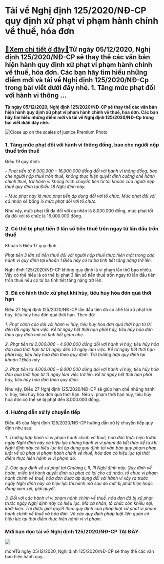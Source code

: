 Tải về Nghị định 125/2020/NĐ-CP quy định xử phạt vi phạm hành chính về thuế, hóa đơn
====================================================================================

[:gift:Xem chi tiết ở đây:gift:](https://hddtvn.com/tai-ve-nghi-dinh-125-2020-nd-cp-quy-dinh-xu-phat-vi-pham-hanh-chinh-ve-thue-hoa-don/)Từ ngày 05/12/2020, Nghị định 125/2020/NĐ-CP sẽ thay thế các văn bản hiện hành quy định xử phạt vi phạm hành chính về thuế, hóa đơn. Các bạn hãy tìm hiểu những điểm mới và tải về Nghị định 125/2020/NĐ-Cp trong bài viết dưới đây nhé. 1. Tăng mức phạt đối với hành vi thông …
---------------------------------------------------------------------------------------------------------------------------------------------------------------------------------------------------------------------------------------------------------------------------------

**Từ ngày 05/12/2020, Nghị định 125/2020/NĐ-CP sẽ thay thế các văn bản hiện hành quy định xử phạt vi phạm hành chính về thuế, hóa đơn. Các bạn hãy tìm hiểu những điểm mới và tải về Nghị định 125/2020/NĐ-Cp trong bài viết dưới đây nhé.**


![Close up on the scales of justice Premium Photo](https://hddtvn.com/wp-content/uploads/2021/01/close-up-scales-justice_124595-662.jpg)


### 1. Tăng mức phạt đối với hành vi thông đồng, bao che người nộp thuế trốn thuế


Điều 19 quy định:


*– Phạt tiền từ 6.000.000 – 16.000.000 đồng đối với hành vi thông đồng, bao che người nộp thuế trốn thuế, không thực hiện quyết định cưỡng chế hành chính thuế, trừ hành vi không trích chuyển tiền từ tài khoản của người nộp thuế quy định tại Điều 18 Nghị định này.*


*– Mức phạt này là mức phạt tiền áp dụng đối với tổ chức. Mức phạt đối với cá nhân sẽ bằng ½ mức phạt đối với tổ chức.*


Như vậy, mức phạt tối đa đối với cá nhân là 8.000.000 đồng, mức phạt tối đa đối với tổ chức là 16.000.000 đồng.


### 2. Có thể bị phạt tiền 3 lần số tiền thuế trốn ngay từ lần đầu trốn thuế


Khoản 5 Điều 17 quy định:


*Phạt tiền 3 lần số tiền thuế đối với người nộp thuế thực hiện một trong các hành vi quy định tại khoản 1 Điều này có từ ba tình tiết tăng nặng trở lên.*


Nghị định 125/2020/NĐ-CP không quy định là vi phạm lần thứ bao nhiêu. Vậy có thể hiểu là có thể bị phạt 3 lần số tiền thuế trốn ngay từ lần đầu tiên trốn thuế nếu có từ ba tình tiết tăng nặng trở lên.


### 3. Đã có hình thức xử phạt khi hủy, tiêu hủy hóa đơn quá thời hạn


Điều 27 Nghị định 125/2020/NĐ-CP lần đầu tiên đã có chế tài xử phạt khi hủy, tiêu hủy hóa đơn quá thời hạn. Theo đó:


*1. Phạt cảnh cáo đối với hành vi hủy, tiêu hủy hóa đơn quá thời hạn từ 01 đến 05 ngày làm việc. Kể từ ngày hết thời hạn phải hủy, tiêu hủy hóa đơn theo quy định mà có tình tiết giảm nhẹ.*


*2. Phạt tiền từ 2.000.000 – 4.000.000 đồng đối với hành vi hủy, tiêu hủy hóa đơn quá thời hạn từ 01 ngày đến 10 ngày làm việc. Kể từ ngày hết thời hạn phải hủy, tiêu hủy hóa đơn theo quy định. Trừ trường hợp quy định tại khoản 1 Điều này.*


*3. Phạt tiền từ 4.000.000 – 8.000.000 đồng đói với hành vi hủy, tiêu hủy hóa đơn quá thời hạn từ 11 ngày làm việc trở lên. Kể từ ngày hết thời hạn phải hủy, tiêu hủy hóa đơn theo quy định.*


Như vậy, Điều 27 Nghị định 125/2020/NĐ-CP sẽ giúp hạn chế những hành vi hủy, tiêu hủy hóa đơn quá thời hạn. Nếu vi phạm thời hạn hủy, tiêu hủy hóa đơn có thể sẽ bị phạt đến 8.000.000 đồng.


### 4. Hướng dẫn xử lý chuyển tiếp


Điều 45 của Nghị định 125/2020/NĐ-CP hướng dẫn xử lý chuyển tiếp quy định như sau:


*1. Trường hợp hành vi vi phạm hành chính về thuế, hóa đơn thực hiện trước ngày Nghị định này có hiệu lực nhưng hành vi vi phạm đó kết thúc kể từ khi Nghị định này có hiệu lực thì áp dụng quy định tại văn bản quy phạm pháp luật về xử phạt vi phạm hành chính về thuế, hóa đơn có hiệu lực tại thời điểm thực hiện hành vi vi phạm đó.*


*2. Các quy định về xử phạt tại Chương I, II, III Nghị định này. Quy định về hoãn, miễn thi hành quyết định xử phạt có lợi cho cá nhân, tổ chức vi phạm hành chính về thuế, hóa đơn được áp dụng đối với hành vi xảy ra trước ngày Nghị định này có hiệu lực thi hành mà sau đó mới bị phát hiện hoặc đang xem xét, giải quyết.*


*3. Đối với các hành vi vi phạm hành chính về thuế, hóa đơn đã bị xử phạt trước ngày Nghị định này có hiệu lực. Mà cá nhân, tổ chức còn khiếu nại, khởi kiện. Thì được giải quyết theo quy định của pháp luật xử phạt vi phạm hành chính về thuế và hóa đơn. Và các quy định pháp luật liên quan có hiệu lực tại thời điểm thực hiện hành vi vi phạm.*


### Mời bạn đọc tải về Nghị định 125/2020/NĐ-CP **TẠI ĐÂY**.


![](https://hddtvn.com/wp-content/uploads/2021/01/GmiHAp5.png)


moreTừ ngày 05/12/2020, Nghị định 125/2020/NĐ-CP sẽ thay thế các văn bản hiện hành quy…

